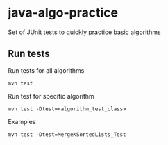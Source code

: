 # java-algo-practice
Set of JUnit tests to quickly practice basic algorithms

## Run tests
Run tests for all algorithms  
```
mvn test
```
Run test for specific algorithm  
```
mvn test -Dtest=<algorithm_test_class>
```
Examples  
```
mvn test -Dtest=MergeKSortedLists_Test
```